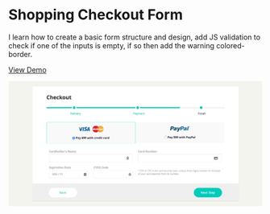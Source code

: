 # Shopping Checkout Form

I learn how to create a basic form structure and design, add JS validation to check if one of the inputs is empty, if so then add the warning colored-border.  

[View Demo](https://chinyi3005.github.io/100websites/16-checkout-form)

![Shopping Checkout Form](./demo-checkout.png)
